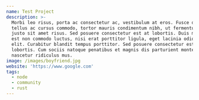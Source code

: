 ```yaml
---
name: Test Project
description: >-
  Morbi leo risus, porta ac consectetur ac, vestibulum at eros. Fusce dapibus,
  tellus ac cursus commodo, tortor mauris condimentum nibh, ut fermentum massa
  justo sit amet risus. Sed posuere consectetur est at lobortis. Duis mollis,
  est non commodo luctus, nisi erat porttitor ligula, eget lacinia odio sem nec
  elit. Curabitur blandit tempus porttitor. Sed posuere consectetur est at
  lobortis. Cum sociis natoque penatibus et magnis dis parturient montes,
  nascetur ridiculus mus.
image: /images/boyfriend.jpg
website: 'https://www.google.com'
tags:
  - node
  - community
  - rust
---
```


